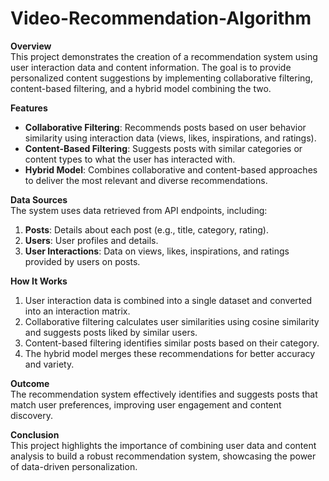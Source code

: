 # Video-Recommendation-Algorithm

**Overview**  
This project demonstrates the creation of a recommendation system using user interaction data and content information. The goal is to provide personalized content suggestions by implementing collaborative filtering, content-based filtering, and a hybrid model combining the two.  

**Features**  
- **Collaborative Filtering**: Recommends posts based on user behavior similarity using interaction data (views, likes, inspirations, and ratings).  
- **Content-Based Filtering**: Suggests posts with similar categories or content types to what the user has interacted with.  
- **Hybrid Model**: Combines collaborative and content-based approaches to deliver the most relevant and diverse recommendations.  

**Data Sources**  
The system uses data retrieved from API endpoints, including:  
1. **Posts**: Details about each post (e.g., title, category, rating).  
2. **Users**: User profiles and details.  
3. **User Interactions**: Data on views, likes, inspirations, and ratings provided by users on posts.  

**How It Works**  
1. User interaction data is combined into a single dataset and converted into an interaction matrix.  
2. Collaborative filtering calculates user similarities using cosine similarity and suggests posts liked by similar users.  
3. Content-based filtering identifies similar posts based on their category.  
4. The hybrid model merges these recommendations for better accuracy and variety.  

**Outcome**  
The recommendation system effectively identifies and suggests posts that match user preferences, improving user engagement and content discovery.  

**Conclusion**  
This project highlights the importance of combining user data and content analysis to build a robust recommendation system, showcasing the power of data-driven personalization.
